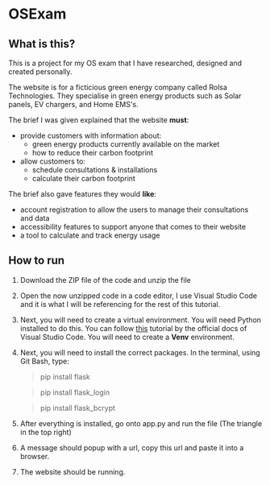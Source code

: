 # OSExam

## What is this?

This is a project for my OS exam that I have researched, designed and created personally.

The website is for a ficticious green energy company called Rolsa Technologies. They specialise in green energy products such as Solar panels, EV chargers, and Home EMS's. 

The brief I was given explained that the website **must**:
- provide customers with information about:
    - green energy products currently available on the market
    - how to reduce their carbon footprint
- allow customers to:
    - schedule consultations & installations
    - calculate their carbon footprint

The brief also gave features they would **like**:
- account registration to allow the users to manage their consultations and data
- accessibility features to support anyone that comes to their website
- a tool to calculate and track energy usage


## How to run

1. Download the ZIP file of the code and unzip the file

2. Open the now unzipped code in a code editor, I use Visual Studio Code and it is what I will be referencing for the rest of this tutorial.

3. Next, you will need to create a virtual environment. You will need Python installed to do this. You can follow [this](https://code.visualstudio.com/docs/python/environments#_creating-environments) tutorial by the official docs of Visual Studio Code. You will need to create a **Venv** environment.

4. Next, you will need to install the correct packages. In the terminal, using Git Bash, type:
    > pip install flask

    > pip install flask_login

    > pip install flask_bcrypt

5. After everything is installed, go onto app.py and run the file (The triangle in the top right)

6. A message should popup with a url, copy this url and paste it into a browser.

7. The website should be running.